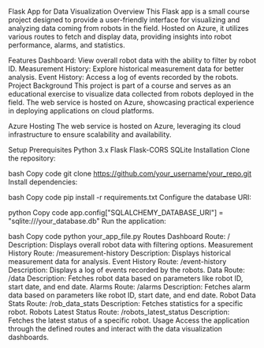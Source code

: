 Flask App for Data Visualization
Overview
This Flask app is a small course project designed to provide a user-friendly interface for visualizing and analyzing data coming from robots in the field. Hosted on Azure, it utilizes various routes to fetch and display data, providing insights into robot performance, alarms, and statistics.

Features
Dashboard: View overall robot data with the ability to filter by robot ID.
Measurement History: Explore historical measurement data for better analysis.
Event History: Access a log of events recorded by the robots.
Project Background
This project is part of a course and serves as an educational exercise to visualize data collected from robots deployed in the field. The web service is hosted on Azure, showcasing practical experience in deploying applications on cloud platforms.

Azure Hosting
The web service is hosted on Azure, leveraging its cloud infrastructure to ensure scalability and availability.

Setup
Prerequisites
Python 3.x
Flask
Flask-CORS
SQLite
Installation
Clone the repository:

bash
Copy code
git clone https://github.com/your_username/your_repo.git
Install dependencies:

bash
Copy code
pip install -r requirements.txt
Configure the database URI:

python
Copy code
app.config["SQLALCHEMY_DATABASE_URI"] = "sqlite:///your_database.db"
Run the application:

bash
Copy code
python your_app_file.py
Routes
Dashboard
Route: /
Description: Displays overall robot data with filtering options.
Measurement History
Route: /measurement-history
Description: Displays historical measurement data for analysis.
Event History
Route: /event-history
Description: Displays a log of events recorded by the robots.
Data
Route: /data
Description: Fetches robot data based on parameters like robot ID, start date, and end date.
Alarms
Route: /alarms
Description: Fetches alarm data based on parameters like robot ID, start date, and end date.
Robot Data Stats
Route: /rob_data_stats
Description: Fetches statistics for a specific robot.
Robots Latest Status
Route: /robots_latest_status
Description: Fetches the latest status of a specific robot.
Usage
Access the application through the defined routes and interact with the data visualization dashboards.
